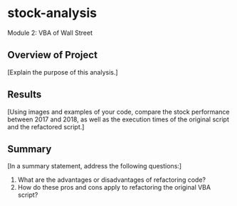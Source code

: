 # stock-analysis
Module 2: VBA of Wall Street

## Overview of Project
[Explain the purpose of this analysis.]

## Results
[Using images and examples of your code, compare the stock performance between 2017 and 2018, as well as the execution times of the original script and the refactored script.]

## Summary
[In a summary statement, address the following questions:]
1. What are the advantages or disadvantages of refactoring code?
2. How do these pros and cons apply to refactoring the original VBA script?

